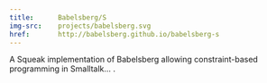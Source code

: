 ```yaml
---
title:      Babelsberg/S
img-src:    projects/babelsberg.svg
href:       http://babelsberg.github.io/babelsberg-s
---
```

A Squeak implementation of Babelsberg allowing constraint-based programming in Smalltalk... .
